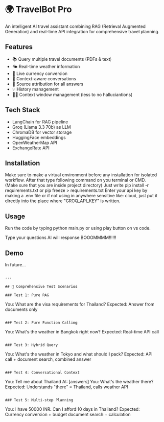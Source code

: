 # 🌍 TravelBot Pro

An intelligent AI travel assistant combining RAG (Retrieval Augmented Generation) 
and real-time API integration for comprehensive travel planning.

## Features
- 📚 Query multiple travel documents (PDFs & text)
- 🌤️ Real-time weather information
- 💱 Live currency conversion
- 💬 Context-aware conversations
- 📄 Source attribution for all answers
- 💡 History management 
- 😵‍💫 Context window management (less to no halluciantions) 

## Tech Stack
- LangChain for RAG pipeline
- Groq (Llama 3.3 70b) as LLM
- ChromaDB for vector storage
- HuggingFace embeddings
- OpenWeatherMap API
- ExchangeRate API

## Installation
Make sure to make a virtual environment before any installation for isolated workflow.
After that type following command on you terminal or CMD. (Make sure that you are inside project directory)
Just write pip install -r requirements.txt or pip freeze > requirements.txt
Enter your api key by making a .env file or if not using in anywhere sensitive like: cloud, just put it directly into the place where "GROQ_API_KEY" is written.

## Usage
Run the code by typing python main.py or using play button on vs code.

Type your questions
AI will response BOOOMMMM!!!!!!

## Demo
In future...

```

---

## 🧪 Comprehensive Test Scenarios

### Test 1: Pure RAG
```
You: What are the visa requirements for Thailand?
Expected: Answer from documents only
```

### Test 2: Pure Function Calling
```
You: What's the weather in Bangkok right now?
Expected: Real-time API call
```

### Test 3: Hybrid Query
```
You: What's the weather in Tokyo and what should I pack?
Expected: API call + document search, combined answer
```

### Test 4: Conversational Context
```
You: Tell me about Thailand
AI: [answers]
You: What's the weather there?
Expected: Understands "there" = Thailand, calls weather API
```

### Test 5: Multi-step Planning
```
You: I have 50000 INR. Can I afford 10 days in Thailand?
Expected: Currency conversion + budget document search + calculation